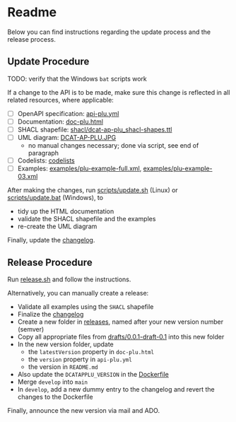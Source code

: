 # Readme

Below you can find instructions regarding the update process and the release process.

## Update Procedure

TODO: verify that the Windows `bat` scripts work

If a change to the API is to be made, make sure this change is reflected in all related resources, where applicable:

- [ ] OpenAPI specification: [api-plu.yml](api-plu.yml)
- [ ] Documentation: [doc-plu.html](doc-plu.html)
- [ ] SHACL shapefile: [shacl/dcat-ap-plu_shacl-shapes.ttl](shacl/dcat-ap-plu_shacl-shapes.ttl)
- [ ] UML diagram: [DCAT-AP-PLU.JPG](DCAT-AP-PLU.JPG)
  - no manual changes necessary; done via script, see end of paragraph
- [ ] Codelists: [codelists](codelists)
- [ ] Examples: [examples/plu-example-full.xml](examples/plu-example-full.xml), [examples/plu-example-03.xml](examples/plu-example-03.xml)

After making the changes, run [scripts/update.sh](scripts/update.sh) (Linux) or [scripts/update.bat](scripts/update.bat) (Windows), to
* tidy up the HTML documentation
* validate the SHACL shapefile and the examples
* re-create the UML diagram

Finally, update the [changelog](../../CHANGELOG.md).

## Release Procedure

Run [release.sh](release.sh) and follow the instructions.

Alternatively, you can manually create a release:
- Validate all examples using the `SHACL` shapefile
- Finalize the [changelog](../../CHANGELOG.md)
- Create a new folder in [releases](../../releases), named after your new version number (semver)
- Copy all appropriate files from [drafts/0.0.1-draft-0.1](.) into this new folder
- In the new version folder, update
  - the `latestVersion` property in `doc-plu.html`
  - the `version` property in `api-plu.yml`
  - the version in `README.md`
- Also update the `DCATAPPLU_VERSION` in the [Dockerfile](../../docker/Dockerfile)
- Merge `develop` into `main`
- In `develop`, add a new dummy entry to the changelog and revert the changes to the Dockerfile

Finally, announce the new version via mail and ADO.

